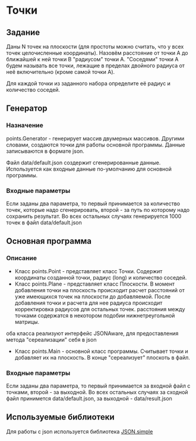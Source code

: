# Точки
## Задание
Даны N точек на плоскости (для простоты можно считать, что у всех точек целочисленные координаты).
Назовём расстояние от точки A до ближайшей к ней точки B "радиусом" точки A.
"Соседями" точки A будем называть все точки, лежащие в пределах двойного радиуса от неё включительно (кроме самой точки A).

Для каждой точки из заданного набора определите её радиус и количество соседей.

## Генератор
### Назначение
points.Generator - генерирует массив двумерных массивов. Другими словами, создаются точки для работы основной программы.
Данные записываются в формате json.

Файл data/default.json создержит сгенерированные данные. Используется как входные данные по-умолчанию для основной программы.

### Входные параметры
Если заданы два параметра, то первый принимается за количество точек, которые надо сгенерировать, второй - за путь по которому надо сохранить результат.
Во всех остальных случаях генерируется 1000 точек в файл data/default.json

## Основная программа
### Описание
- Класс points.Point - представляет класс Точки. Содержит координаты созданной точки, радиус (long) и количество соседей.
- Класс points.Plane - представляет класс Плоскости. В момент добавления точки на плоскость происходит расчет расстояний от уже имеющихся точек на плоскости до добавляемой. После добавления точки и расчета для нее радиуса происходит корректировка радиусов для остальных точек.
расстояния между точками содержатся в некотором подобии нижнетреугольной матрицы.

оба класса реализуют интерфейс JSONAware, для предоставления метода "сереализации" себя в json

- Класс points.Main - основной класс программы. Считывает точки и добавляет их на плоскость. В конце "сереализует" плоскоть в файл.

### Входные параметры
Если заданы два параметра, то первый принимается за входной файл с точками, второй - за выходной.
Во всех остальных случаях за сходной файл принимется data/default.json, за выходной - data/result.json

## Используемые библиотеки
Для работы с json используется библиотека [JSON.simple](https://code.google.com/p/json-simple/)
